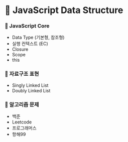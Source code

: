 # :high_brightness: JavaScript Data Structure

### 📌 JavaScript Core
+ Data Type (기본형, 참조형)
+ 실행 컨텍스트 (EC)
+ Closure
+ Scope
+ this

### :seedling: 자료구조 표현
+ Singly Linked List
+ Doubly Linked List

### :100: 알고리즘 문제
+ 백준
+ Leetcode
+ 프로그래머스
+ 항해99
